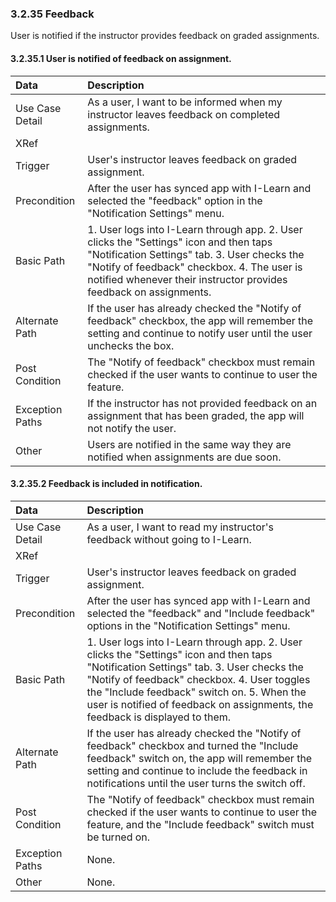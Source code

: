 ### 3.2.35 Feedback

User is notified if the instructor provides feedback on graded assignments.

#### 3.2.35.1 User is notified of feedback on assignment.

| Data          | Description |
|:--------------| :--------------|
|Use Case Detail| As a user, I want to be informed when my instructor leaves feedback on completed assignments. |
|XRef           | |
|Trigger        | User's instructor leaves feedback on graded assignment. |
|Precondition   | After the user has synced app with I-Learn and selected the "feedback" option in the "Notification Settings" menu. |
|Basic Path     | 1. User logs into I-Learn through app. 2. User clicks the "Settings" icon and then taps "Notification Settings" tab. 3. User checks the "Notify of feedback" checkbox. 4. The user is notified whenever their instructor provides feedback on assignments. |
|Alternate Path | If the user has already checked the "Notify of feedback" checkbox, the app will remember the setting and continue to notify user until the user unchecks the box. |
|Post Condition | The "Notify of feedback" checkbox must remain checked if the user wants to continue to user the feature. |
|Exception Paths| If the instructor has not provided feedback on an assignment that has been graded, the app will not notify the user. |
|Other          | Users are notified in the same way they are notified when assignments are due soon. |

#### 3.2.35.2 Feedback is included in notification.

| Data          | Description |
|:--------------| :--------------|
|Use Case Detail| As a user, I want to read my instructor's feedback without going to I-Learn. |
|XRef           | |
|Trigger        | User's instructor leaves feedback on graded assignment. |
|Precondition   | After the user has synced app with I-Learn and selected the "feedback" and "Include feedback" options in the "Notification Settings" menu. |
|Basic Path     | 1. User logs into I-Learn through app. 2. User clicks the "Settings" icon and then taps "Notification Settings" tab. 3. User checks the "Notify of feedback" checkbox. 4. User toggles the "Include feedback" switch on. 5. When the user is notified of feedback on assignments, the feedback is displayed to them. |
|Alternate Path | If the user has already checked the "Notify of feedback" checkbox and turned the "Include feedback" switch on, the app will remember the setting and continue to include the feedback in notifications until the user turns the switch off. |
|Post Condition | The "Notify of feedback" checkbox must remain checked if the user wants to continue to user the feature, and the "Include feedback" switch must be turned on. |
|Exception Paths| None. |
|Other          | None. |
